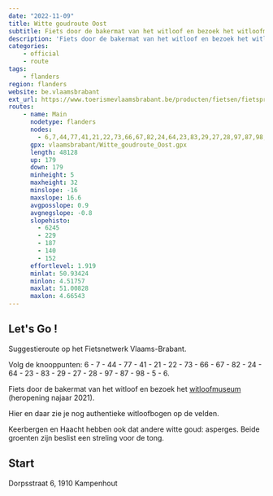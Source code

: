 ```yaml
---
date: "2022-11-09"
title: Witte goudroute Oost
subtitle: Fiets door de bakermat van het witloof en bezoek het witloofmuseum
description: 'Fiets door de bakermat van het witloof en bezoek het witloofmuseum. Hier en daar zie je nog authentieke witloofbogen op de velden. Keerbergen en Haacht hebben ook dat andere witte goud: asperges. Beide groenten zijn beslist een streling voor de tong.'
categories:
    - official
    - route
tags:
    - flanders
region: flanders
website: be.vlaamsbrabant
ext_url: https://www.toerismevlaamsbrabant.be/producten/fietsen/fietsproducten/witte-goudroute-oost/index.html
routes:
    - name: Main
      nodetype: flanders
      nodes:
        - 6,7,44,77,41,21,22,73,66,67,82,24,64,23,83,29,27,28,97,87,98,5,6
      gpx: vlaamsbrabant/Witte_goudroute_Oost.gpx
      length: 48128
      up: 179
      down: 179
      minheight: 5
      maxheight: 32
      minslope: -16
      maxslope: 16.6
      avgposslope: 0.9
      avgnegslope: -0.8
      slopehisto:
        - 6245
        - 229
        - 187
        - 140
        - 152
      effortlevel: 1.919
      minlat: 50.93424
      minlon: 4.51757
      maxlat: 51.00828
      maxlon: 4.66543
---
```


## Let's Go ! 

Suggestieroute op het Fietsnetwerk Vlaams-Brabant.

Volg de knooppunten: 6 - 7 - 44 - 77 - 41 - 21 - 22 - 73 - 66 - 67 - 82 - 24 - 64 - 23 - 83 - 29 - 27 - 28 - 97 - 87 - 98 - 5 - 6.

Fiets door de bakermat van het witloof en bezoek het [witloofmuseum](https://www.toerismevlaamsbrabant.be/producten/bezoeken/bezienswaardigheden/witloofmuseum/) (heropening najaar 2021).

Hier en daar zie je nog authentieke witloofbogen op de velden.

Keerbergen en Haacht hebben ook dat andere witte goud: asperges. Beide groenten zijn beslist een streling voor de tong.

## Start

Dorpsstraat 6, 1910 Kampenhout

